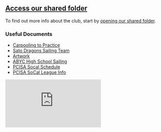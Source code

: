 ## [Access our shared folder](https://drive.google.com/drive/folders/0B7xS-e7S036gT0QzNGpURHl4LTA) 

To find out more info about the club, start by [opening our shared folder](https://drive.google.com/drive/folders/0B7xS-e7S036gT0QzNGpURHl4LTA). 


### Useful Documents

-  [Carpooling to Practice](https://docs.google.com/spreadsheets/d/1eAKhzrFJqeELLPXLTx84JusSXgjkApFhgV6kSe_g7yA/edit#gid=0)
-  [Sato Dragons Sailing Team](https://docs.google.com/document/d/1r6rolxUriRyGGoCFj3L0xZI5NrpF6LRfX-YenjhCK1U/edit)
-  [Artwork](https://drive.google.com/drive/folders/0B1BmCT4HlfrzVUF1TVdYdkxsaUk)
-  [ABYC High School Sailing](https://abyc.org/high-school-sailing/high-school)
-  [PCISA Socal Schedule](https://pcisa.hssailing.org/schedule/socal/2017/2018/socal)
-  [PCISA SoCal League Info](https://pcisa.hssailing.org/leagues/SoCal/socal-s)




<iframe src="https://calendar.google.com/calendar/embed?showTz=0&amp;height=600&amp;wkst=1&amp;bgcolor=%23FFFFFF&amp;src=6llq0uegbott6avo5j3nbt0r58%40group.calendar.google.com&amp;color=%23B1440E&amp;ctz=America%2FLos_Angeles" style="border-width:0" frameborder="0" scrolling="no"></iframe>
